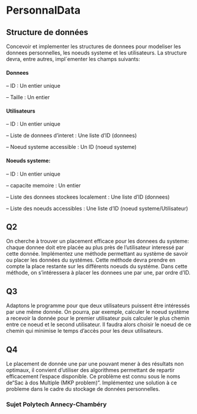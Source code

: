 # PersonnalData

## Structure de données
 Concevoir et implementer les structures de donnees pour modeliser les
donnees personnelles, les noeuds systeme et les utilisateurs. La structure
devra, entre autres, impl´ementer les champs suivants:

#### Donnees
– ID : Un entier unique

– Taille : Un entier
 
  #### Utilisateurs
– ID : Un entier unique

– Liste de donnees d’interet : Une liste d’ID (donnees)

– Noeud systeme accessible : Un ID (noeud systeme)

#### Noeuds systeme:
– ID : Un entier unique

– capacite memoire : Un entier

– Liste des donnees stockees localement : Une liste d’ID (donnees)

– Liste des noeuds accessibles : Une liste d’ID (noeud systeme/Utilisateur)


## Q2
On cherche à trouver un placement efficace pour les donnees du systeme:
chaque donnee doit etre placée au plus près de l’utilisateur interessé par
cette donnée. Implémentez une méthode permettant au système de savoir
ou placer les données du systémes. Cette méthode devra prendre en
compte la place restante sur les différents noeuds du systéme. Dans cette
méthode, on s’intéressera à placer les donnees une par une, par ordre d’ID.

## Q3
Adaptons le programme pour que deux utilisateurs puissent être intéressés
par une même donnée. On pourra, par exemple, calculer le noeud système
a recevoir la donnée pour le premier utilisateur puis calculer le plus chemin
entre ce noeud et le second utilisateur. Il faudra alors choisir le noeud de
ce chemin qui minimise le temps d’accès pour les deux utilisateurs.
## Q4
Le placement de donnée une par une pouvant mener à des résultats non optimaux, il convient d’utiliser des algorithmes permettant de repartir efficacement l’espace disponible. Ce problème est connu sous le noms de“Sac à dos Multiple (MKP problem)”. Implémentez une solution à ce probleme dans le cadre du stockage de données personnelles.

### Sujet Polytech Annecy-Chambéry




